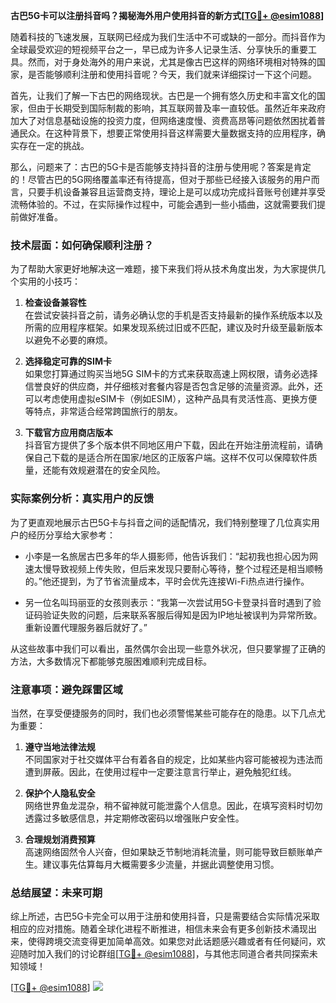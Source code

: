 **古巴5G卡可以注册抖音吗？揭秘海外用户使用抖音的新方式[[TG💪+ @esim1088](https://t.me/s/esim1088)]**

随着科技的飞速发展，互联网已经成为我们生活中不可或缺的一部分。而抖音作为全球最受欢迎的短视频平台之一，早已成为许多人记录生活、分享快乐的重要工具。然而，对于身处海外的用户来说，尤其是像古巴这样的网络环境相对特殊的国家，是否能够顺利注册和使用抖音呢？今天，我们就来详细探讨一下这个问题。

首先，让我们了解一下古巴的网络现状。古巴是一个拥有悠久历史和丰富文化的国家，但由于长期受到国际制裁的影响，其互联网普及率一直较低。虽然近年来政府加大了对信息基础设施的投资力度，但网络速度慢、资费高昂等问题依然困扰着普通民众。在这种背景下，想要正常使用抖音这样需要大量数据支持的应用程序，确实存在一定的挑战。

那么，问题来了：古巴的5G卡是否能够支持抖音的注册与使用呢？答案是肯定的！尽管古巴的5G网络覆盖率还有待提高，但对于那些已经接入该服务的用户而言，只要手机设备兼容且运营商支持，理论上是可以成功完成抖音账号创建并享受流畅体验的。不过，在实际操作过程中，可能会遇到一些小插曲，这就需要我们提前做好准备。

### 技术层面：如何确保顺利注册？
为了帮助大家更好地解决这一难题，接下来我们将从技术角度出发，为大家提供几个实用的小技巧：

1. **检查设备兼容性**  
   在尝试安装抖音之前，请务必确认您的手机是否支持最新的操作系统版本以及所需的应用程序框架。如果发现系统过旧或不匹配，建议及时升级至最新版本以避免不必要的麻烦。

2. **选择稳定可靠的SIM卡**  
   如果您打算通过购买当地5G SIM卡的方式来获取高速上网权限，请务必选择信誉良好的供应商，并仔细核对套餐内容是否包含足够的流量资源。此外，还可以考虑使用虚拟eSIM卡（例如ESIM），这种产品具有灵活性高、更换方便等特点，非常适合经常跨国旅行的朋友。

3. **下载官方应用商店版本**  
   抖音官方提供了多个版本供不同地区用户下载，因此在开始注册流程前，请确保自己下载的是适合所在国家/地区的正版客户端。这样不仅可以保障软件质量，还能有效规避潜在的安全风险。

### 实际案例分析：真实用户的反馈
为了更直观地展示古巴5G卡与抖音之间的适配情况，我们特别整理了几位真实用户的经历分享给大家参考：

- 小李是一名旅居古巴多年的华人摄影师，他告诉我们：“起初我也担心因为网速太慢导致视频上传失败，但后来发现只要耐心等待，整个过程还是相当顺畅的。”他还提到，为了节省流量成本，平时会优先连接Wi-Fi热点进行操作。

- 另一位名叫玛丽亚的女孩则表示：“我第一次尝试用5G卡登录抖音时遇到了验证码验证失败的问题，后来联系客服后得知是因为IP地址被误判为异常所致。重新设置代理服务器后就好了。”

从这些故事中我们可以看出，虽然偶尔会出现一些意外状况，但只要掌握了正确的方法，大多数情况下都能够克服困难顺利完成目标。

### 注意事项：避免踩雷区域
当然，在享受便捷服务的同时，我们也必须警惕某些可能存在的隐患。以下几点尤为重要：

1. **遵守当地法律法规**  
   不同国家对于社交媒体平台有着各自的规定，比如某些内容可能被视为违法而遭到屏蔽。因此，在使用过程中一定要注意言行举止，避免触犯红线。

2. **保护个人隐私安全**  
   网络世界鱼龙混杂，稍不留神就可能泄露个人信息。因此，在填写资料时切勿透露过多敏感信息，并定期修改密码以增强账户安全性。

3. **合理规划消费预算**  
   高速网络固然令人兴奋，但如果缺乏节制地消耗流量，则可能导致巨额账单产生。建议事先估算每月大概需要多少流量，并据此调整使用习惯。

### 总结展望：未来可期
综上所述，古巴5G卡完全可以用于注册和使用抖音，只是需要结合实际情况采取相应的应对措施。随着全球化进程不断推进，相信未来会有更多创新技术涌现出来，使得跨境交流变得更加简单高效。如果您对此话题感兴趣或者有任何疑问，欢迎随时加入我们的讨论群组[[TG💪+ @esim1088](https://t.me/s/esim1088)]，与其他志同道合者共同探索未知领域！

[[TG💪+ @esim1088](https://t.me/s/esim1088)] ![](https://i.postimg.cc/4NQfJmqS/Snipaste-2025-05-13-00-14-12.png)